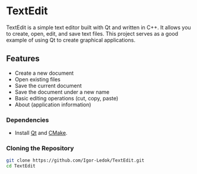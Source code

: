 # TextEdit

TextEdit is a simple text editor built with Qt and written in C++. It allows you to create, open, edit, and save text files. This project serves as a good example of using Qt to create graphical applications.

## Features

- Create a new document
- Open existing files
- Save the current document
- Save the document under a new name
- Basic editing operations (cut, copy, paste)
- About (application information)

### Dependencies

- Install [Qt](https://www.qt.io/download) and [CMake](https://cmake.org/download).

### Cloning the Repository

```bash
git clone https://github.com/Igor-Ledok/TextEdit.git
cd TextEdit
